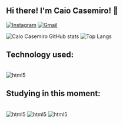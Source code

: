 ## Hi there! I'm Caio Casemiro! 👋

[![Instagram](https://img.shields.io/badge/Instagram-E4405F?style=for-the-badge&logo=instagram&logoColor=white)](https://www.instagram.com/caiocasemiro__?igsh=N2RxaXk3cGNydWRx)
[![Gmail](https://img.shields.io/badge/Gmail-D14836?style=for-the-badge&logo=gmail&logoColor=white)](casemirocaio2@gmail.com)

![Caio Casemiro GitHub stats](https://github-readme-stats.vercel.app/api?username=CaioCasemiro&show_icons=true&theme=tokyonight)
![Top Langs](https://github-readme-stats.vercel.app/api/top-langs/?username=CaioCasemiro&layout=compact)

## Technology used:
<div style="display inline_block"><br/>
  <img align="center" alt="html5" src="https://img.shields.io/badge/JavaScript-F7DF1E?style=for-the-badge&logo=javascript&logoColor=black"/>
</div>

## Studying in this moment:
<div style="display inline_block"><br/>
  <img align="center" alt="html5" src="https://img.shields.io/badge/Java-ED8B00?style=for-the-badge&logo=openjdk&logoColor=white"/>
  <img align="center" alt="html5" src="https://img.shields.io/badge/C-00599C?style=for-the-badge&logo=c&logoColor=white"/>
  <img align="center" alt="html5" src="https://img.shields.io/badge/TypeScript-007ACC?style=for-the-badge&logo=typescript&logoColor=white"/>
</div>
